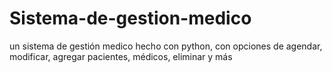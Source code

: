 # Sistema-de-gestion-medico
un sistema de gestión medico hecho con python, con opciones de agendar, modificar, agregar pacientes, médicos, eliminar y más
